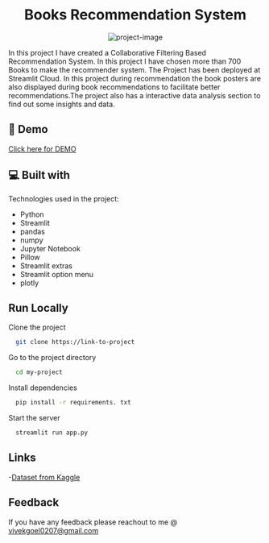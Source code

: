 <h1 align="center" id="title">Books Recommendation System</h1>

<p align="center"><img src="https://socialify.git.ci/vivek-2567/Book-Recommendation-System/image?font=KoHo&amp;name=1&amp;owner=1&amp;pattern=Formal%20Invitation&amp;theme=Dark" alt="project-image"></p>

<p id="description">In this project I have created a Collaborative Filtering Based Recommendation System. In this project I have chosen more than 700 Books to make the recommender system. The Project has been deployed at Streamlit Cloud. In this project during recommendation the book posters are also displayed during book recommendations to facilitate better recommendations.The project also has a interactive data analysis section to find out some insights and data.</p>

<h2>🚀 Demo</h2>

[Click here for DEMO](https://vivek-2567-book-recommendation-system-app-y9vhhy.streamlit.app/)


<h2>💻 Built with</h2>

Technologies used in the project:

*   Python
*   Streamlit
*   pandas
*   numpy
*   Jupyter Notebook
*   Pillow
*   Streamlit extras
*   Streamlit option menu
*   plotly


## Run Locally

Clone the project

```bash
  git clone https://link-to-project
```

Go to the project directory

```bash
  cd my-project
```

Install dependencies

```bash
  pip install -r requirements. txt
```

Start the server

```bash
  streamlit run app.py
```

## Links
-[Dataset from Kaggle](https://www.kaggle.com/datasets/arashnic/book-recommendation-dataset)

## Feedback
If you have any feedback please reachout to me @ vivekgoel0207@gmail.com
